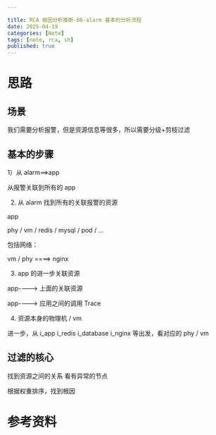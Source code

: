 ```yaml
---

title: RCA 根因分析推断-06-alarm 基本的分析流程
date: 2025-04-19
categories: [Note]
tags: [note, rca, sh]
published: true
---
```


# 思路

## 场景

我们需要分析报警，但是资源信息等很多，所以需要分级+剪枝过滤

## 基本的步骤

1）从 alarm==>app

从报警关联到所有的 app

2) 从 alarm 找到所有的关联报警的资源

app

phy / vm / redis / mysql / pod / ...

包括网络：

vm / phy ====> nginx

3) app 的进一步关联资源

app----> 上面的关联资源

app----> 应用之间的调用 Trace

4) 资源本身的物理机 / vm

进一步，从 i_app i_redis i_database i_nginx 等出发，看对应的 phy / vm


## 过滤的核心

找到资源之间的关系  看有异常的节点

根据权重排序，找到根因




# 参考资料


